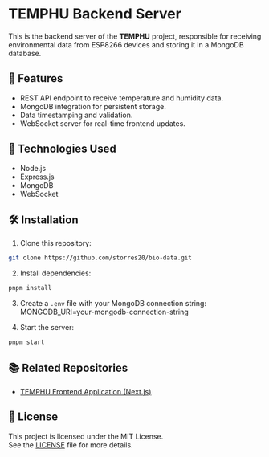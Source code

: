 # TEMPHU Backend Server

This is the backend server of the **TEMPHU** project, responsible for receiving environmental data from ESP8266 devices and storing it in a MongoDB database.

## 🚀 Features

- REST API endpoint to receive temperature and humidity data.
- MongoDB integration for persistent storage.
- Data timestamping and validation.
- WebSocket server for real-time frontend updates.

## 🔧 Technologies Used

- Node.js
- Express.js
- MongoDB
- WebSocket

## 🛠️ Installation

1. Clone this repository:

```sh
git clone https://github.com/storres20/bio-data.git
```

2. Install dependencies:
```sh
pnpm install
```

3. Create a `.env` file with your MongoDB connection string:
MONGODB_URI=your-mongodb-connection-string

4. Start the server:
```sh
pnpm start
```

## 📚 Related Repositories

- [TEMPHU Frontend Application (Next.js)](https://github.com/storres20/bio-data-nextjs)

## 📜 License

This project is licensed under the MIT License.  
See the [LICENSE](../LICENSE) file for more details.

